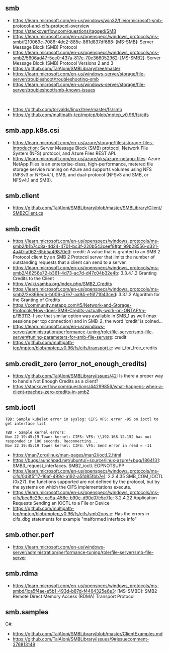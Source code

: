 ## smb

- https://learn.microsoft.com/en-us/windows/win32/fileio/microsoft-smb-protocol-and-cifs-protocol-overview
- https://stackoverflow.com/questions/tagged/SMB
- https://learn.microsoft.com/en-us/openspecs/windows_protocols/ms-smb/f210069c-7086-4dc2-885e-861d837df688: [MS-SMB]: Server Message Block (SMB) Protocol
- https://learn.microsoft.com/en-us/openspecs/windows_protocols/ms-smb2/5606ad47-5ee0-437a-817e-70c366052962: [MS-SMB2]: Server Message Block (SMB) Protocol Versions 2 and 3
- https://github.com/TalAloni/SMBLibrary/tree/master
- https://learn.microsoft.com/en-us/windows-server/storage/file-server/troubleshoot/troubleshooting-smb
- https://learn.microsoft.com/en-us/windows-server/storage/file-server/troubleshoot/smb-known-issues
<br>

- https://github.com/torvalds/linux/tree/master/fs/smb
- https://github.com/multipath-tcp/mptcp/blob/mptcp_v0.96/fs/cifs

## smb.app.k8s.csi

- https://learn.microsoft.com/en-us/azure/storage/files/storage-files-introduction: Server Message Block (SMB) protocol, Network File System (NFS) protocol, and Azure Files REST API.
- https://learn.microsoft.com/en-us/azure/aks/azure-netapp-files: Azure NetApp Files is an enterprise-class, high-performance, metered file storage service running on Azure and supports volumes using NFS (NFSv3 or NFSv4.1), SMB, and dual-protocol (NFSv3 and SMB, or NFSv4.1 and SMB).

## smb.client

- https://github.com/TalAloni/SMBLibrary/blob/master/SMBLibrary/Client/SMB2Client.cs

## smb.credit

- https://learn.microsoft.com/en-us/openspecs/windows_protocols/ms-smb2/b1b7cc8a-4d24-4701-bc3f-220b543ceef8#gt_99b28556-d321-4a40-a062-65b5a49870e3: credit: A value that is granted to an SMB 2 Protocol client by an SMB 2 Protocol server that limits the number of outstanding requests that a client can send to a server.
- https://learn.microsoft.com/en-us/openspecs/windows_protocols/ms-smb2/46256e72-b361-4d73-ac7d-d47c04b32e4b: 3.3.4.1.2 Granting Credits to the Client
- https://wiki.samba.org/index.php/SMB2_Credits
- https://learn.microsoft.com/en-us/openspecs/windows_protocols/ms-smb2/2e366edb-b006-47e7-aa94-ef6f71043ced: 3.3.1.2 Algorithm for the Granting of Credits
- https://community.netapp.com/t5/Network-and-Storage-Protocols/How-does-SMB-Credits-actually-work-on-ONTAP/m-p/153113: I see that similar option was available in SMB_1 as well (max sessions per tcp connection) and in SMB_2, the word 'credit' is coined...
- https://learn.microsoft.com/en-us/windows-server/administration/performance-tuning/role/file-server/smb-file-server#tuning-parameters-for-smb-file-servers: credit
- https://github.com/multipath-tcp/mptcp/blob/mptcp_v0.96/fs/cifs/transport.c: wait_for_free_credits
  
## smb.credit_zero (error_not_enough_credits)

- https://github.com/TalAloni/SMBLibrary/issues/42: Is there a proper way to handle Not Enough Credits as a client?
- https://stackoverflow.com/questions/44299856/what-happens-when-a-client-reaches-zero-credits-in-smb2

## smb.ioctl

```
TBD: Sample kubelet error in syslog: CIFS VFS: error -95 on ioctl to get interface list

TBD - Sample kernel errors:
Nov 22 19:45:19 Tower kernel: CIFS: VFS: \\192.168.12.152 has not responded in 180 seconds. Reconnecting...
Nov 22 19:45:19 Tower kernel: CIFS: VFS: Send error in read = -11
```

- https://man7.org/linux/man-pages/man2/ioctl.2.html
- https://bugs.launchpad.net/ubuntu/+source/linux-azure/+bug/1864131: SMB3_request_interfaces. SMB2_ioctl. EOPNOTSUPP
- https://learn.microsoft.com/en-us/openspecs/windows_protocols/ms-cifs/0d8f5f17-16af-499d-a192-a5fd85fbb7e1: 2.2.4.35 SMB_COM_IOCTL (0x27). the functions supported are not defined by the protocol, but by the systems on which the CIFS implementations execute.
- https://learn.microsoft.com/en-us/openspecs/windows_protocols/ms-cifs/bec8c29e-ec9a-456e-b90e-d90c07e5c7fc: 3.2.4.22 Application Requests Sending an IOCTL to a File or Device
- https://github.com/multipath-tcp/mptcp/blob/mptcp_v0.96/fs/cifs/smb2ops.c: Has the errors in cifs_dbg statements for example "malformed interface info"
  
## smb.other.perf

- https://learn.microsoft.com/en-us/windows-server/administration/performance-tuning/role/file-server/smb-file-server

## smb.rdma

- https://learn.microsoft.com/en-us/openspecs/windows_protocols/ms-smbd/1ca5f4ae-e5b1-493d-b87d-f4464325e6e3: [MS-SMBD]: SMB2 Remote Direct Memory Access (RDMA) Transport Protocol

## smb.samples

C#:
- https://github.com/TalAloni/SMBLibrary/blob/master/ClientExamples.md
- https://github.com/TalAloni/SMBLibrary/issues/9#issuecomment-376813149

